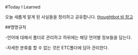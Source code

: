 #Today I Learned

오늘 새롭게 알게 된 사실들을 정리하고 공유합니다. [thoughtbot til 참고](https://github.com/thoughtbot/til)

##명명규칙

-언어에 대해서 폴더로 관리하고 하위에는 해당 언어별 정보들을 담는다.

-자세한 분류를 할 수 없는 것은 ETC폴더에 담아 관리한다.
